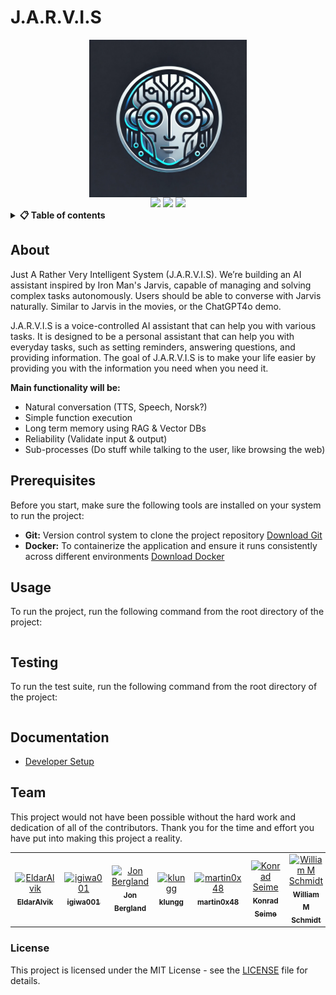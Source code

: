 # J.A.R.V.I.S

<img src="docs/images/jarvis.webp" width="50%" alt="Cogito Image" style="display: block; margin-left: auto; margin-right: auto;">
<div align="center">
  <a href="https://github.com/CogitoNTNU/README-template/blob/main/LICENSE" alt="LICENSE">
          <img src="https://img.shields.io/badge/license-MIT-green"></a>
  <a href="" alt="platform">
          <img src="https://img.shields.io/badge/platform-linux%7Cwindows%7CmacOS-lightgrey"></a>
  <a href="" alt="version">
          <img src="https://img.shields.io/badge/version-0.0.1-blue"></a>
</div>
<details> 
<summary><b>📋 Table of contents </b></summary>

- [J.A.R.V.I.S](#jarvis)
  - [About](#about)
  - [Prerequisites](#prerequisites)
  - [Usage](#usage)
  - [Testing](#testing)
  - [Documentation](#documentation)
  - [Team](#team)
    - [License](#license)

</details>


## About 
Just A Rather Very Intelligent System (J.A.R.V.I.S). We’re building an AI assistant inspired by Iron Man's Jarvis, capable of managing and solving complex tasks autonomously. Users should be able to converse with Jarvis naturally. Similar to Jarvis in the movies, or the ChatGPT4o demo. 

J.A.R.V.I.S is a voice-controlled AI assistant that can help you with various tasks. It is designed to be a personal assistant that can help you with everyday tasks, such as setting reminders, answering questions, and providing information. The goal of J.A.R.V.I.S is to make your life easier by providing you with the information you need when you need it.

**Main functionality will be:**
- Natural conversation (TTS, Speech, Norsk?)
- Simple function execution
- Long term memory using RAG & Vector DBs
- Reliability (Validate input & output)
- Sub-processes (Do stuff while talking to the user, like browsing the web)



## Prerequisites
Before you start, make sure the following tools are installed on your system to run the project:
- **Git:** Version control system to clone the project repository [Download Git](https://git-scm.com/downloads)
- **Docker:** To containerize the application and ensure it runs consistently across different environments [Download Docker](https://www.docker.com/products/docker-desktop)

## Usage
To run the project, run the following command from the root directory of the project:
```bash

```

## Testing
To run the test suite, run the following command from the root directory of the project:
```bash

```

## Documentation
- [Developer Setup](docs/manuals/developer_setup.md)

## Team
This project would not have been possible without the hard work and dedication of all of the contributors. Thank you for the time and effort you have put into making this project a reality.

<table align="center">
    <tr>
        <td align="center">
            <a href="https://github.com/EldarAlvik">
              <img src="https://github.com/EldarAlvik.png?size=100" width="100px;" alt="EldarAlvik"/><br />
              <sub><b>EldarAlvik</b></sub>
            </a>
        </td>
        <td align="center">
            <a href="https://github.com/igiwa001">
              <img src="https://github.com/igiwa001.png?size=100" width="100px;" alt="igiwa001"/><br />
              <sub><b>igiwa001</b></sub>
            </a>
        </td>
        <td align="center">
            <a href="https://github.com/JonBergland">
              <img src="https://github.com/JonBergland.png?size=100" width="100px;" alt="Jon Bergland"/><br />
              <sub><b>Jon Bergland</b></sub>
            </a>
        </td>
        <td align="center">
            <a href="https://github.com/klungg">
              <img src="https://github.com/klungg.png?size=100" width="100px;" alt="klungg"/><br />
              <sub><b>klungg</b></sub>
            </a>
        </td>
        <td align="center">
            <a href="https://github.com/martin0x48">
              <img src="https://github.com/martin0x48.png?size=100" width="100px;" alt="martin0x48"/><br />
              <sub><b>martin0x48</b></sub>
            </a>
        </td>
        <td align="center">
            <a href="https://github.com/TheStrgamer">
              <img src="https://github.com/TheStrgamer.png?size=100" width="100px;" alt="Konrad Seime"/><br />
              <sub><b>Konrad Seime</b></sub>
            </a>
        </td>
        <td align="center">
            <a href="https://github.com/WilliamMRS">
              <img src="https://github.com/WilliamMRS.png?size=100" width="100px;" alt="William M Schmidt"/><br />
              <sub><b>William M Schmidt</b></sub>
            </a>
        </td>
    </tr>
</table>


<!-- ![Group picture](docs/img/team.png) -->

### License
This project is licensed under the MIT License - see the [LICENSE](LICENSE) file for details.